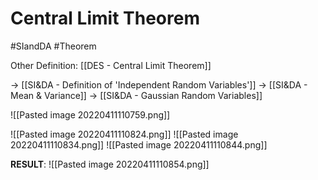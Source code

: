 # Central Limit Theorem
#SIandDA #Theorem 

Other Definition: [[DES - Central Limit Theorem]]

-> [[SI&DA - Definition of 'Independent Random Variables']]
-> [[SI&DA - Mean & Variance]]
-> [[SI&DA - Gaussian Random Variables]]

![[Pasted image 20220411110759.png]]

![[Pasted image 20220411110824.png]]
![[Pasted image 20220411110834.png]]
![[Pasted image 20220411110844.png]]

**RESULT**:
![[Pasted image 20220411110854.png]]
